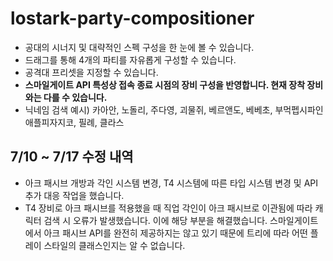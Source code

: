 # lostark-party-compositioner

- 공대의 시너지 및 대략적인 스펙 구성을 한 눈에 볼 수 있습니다.
- 드래그를 통해 4개의 파티를 자유롭게 구성할 수 있습니다.
- 공격대 프리셋을 지정할 수 있습니다.
- **스마일게이트 API 특성상 접속 종료 시점의 장비 구성을 반영합니다. 현재 장착 장비와는 다를 수 있습니다.**
- 닉네임 검색 예시) 카아안, 노돌리, 주다영, 괴물쥐, 베르앤도, 베베초, 부먹펩시파인애플피자지코, 필례, 클라스

## 7/10 ~ 7/17 수정 내역

- 아크 패시브 개방과 각인 시스템 변경, T4 시스템에 따른 타입 시스템 변경 및 API 추가 대응 작업을 했습니다.
- T4 장비로 아크 패시브를 적용했을 때 직업 각인이 아크 패시브로 이관됨에 따라 캐릭터 검색 시 오류가 발생했습니다. 이에 해당 부분을 해결했습니다. 스마일게이트에서 아크 패시브 API를 완전히 제공하지는 않고 있기 때문에 트리에 따라 어떤 플레이 스타일의 클래스인지는 알 수 없습니다.
